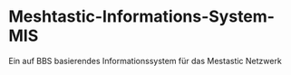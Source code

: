 # Meshtastic-Informations-System-MIS
Ein auf BBS basierendes Informationssystem für das Mestastic Netzwerk
